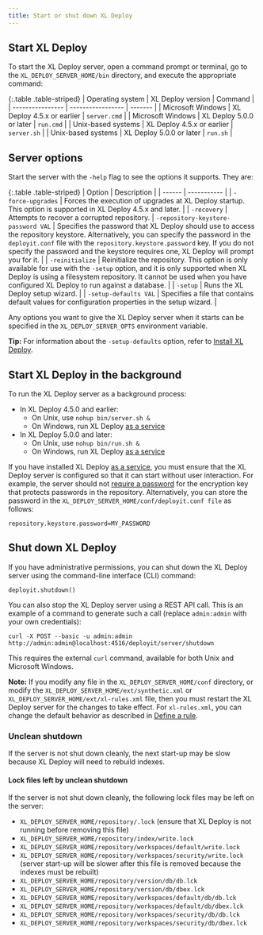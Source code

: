 ```yaml
---
title: Start or shut down XL Deploy
---
```


## Start XL Deploy

To start the XL Deploy server, open a command prompt or terminal, go to the `XL_DEPLOY_SERVER_HOME/bin` directory, and execute the appropriate command:

{:.table .table-striped}
| Operating system | XL Deploy version | Command |
| ---------------- | ----------------- | ------- |
| Microsoft Windows | XL Deploy 4.5.x or earlier | `server.cmd` |
| Microsoft Windows | XL Deploy 5.0.0 or later | `run.cmd` |
| Unix-based systems | XL Deploy 4.5.x or earlier | `server.sh` |
| Unix-based systems | XL Deploy 5.0.0 or later | `run.sh` |

## Server options

Start the server with the `-help` flag to see the options it supports. They are:

{:.table .table-striped}
| Option | Description |
| ------ | ----------- |
| `-force-upgrades` | Forces the execution of upgrades at XL Deploy startup. This option is supported in XL Deploy 4.5.x and later. |
| `-recovery` | Attempts to recover a corrupted repository.
| `-repository-keystore-password VAL` | Specifies the password that XL Deploy should use to access the repository keystore. Alternatively, you can specify the password in the `deployit.conf` file with the `repository.keystore.password` key. If you do not specify the password and the keystore requires one, XL Deploy will prompt you for it. |
| `-reinitialize` | Reinitialize the repository. This option is only available for use with the `-setup` option, and it is only supported when XL Deploy is using a filesystem repository. It cannot be used when you have configured XL Deploy to run against a database. |
| `-setup` | Runs the XL Deploy setup wizard. |
| `-setup-defaults VAL` | Specifies a file that contains default values for configuration properties in the setup wizard. |

Any options you want to give the XL Deploy server when it starts can be specified in the `XL_DEPLOY_SERVER_OPTS` environment variable.

**Tip:** For information about the `-setup-defaults` option, refer to [Install XL Deploy](/xl-deploy/how-to/install-xl-deploy.html#automatically-install-xl-deploy-with-default-values).

## Start XL Deploy in the background

To run the XL Deploy server as a background process:

* In XL Deploy 4.5.0 and earlier:
    * On Unix, use `nohup bin/server.sh &`
    * On Windows, run XL Deploy [as a service](/xl-deploy/how-to/install-xl-deploy-as-a-service.html)
* In XL Deploy 5.0.0 and later:
    * On Unix, use `nohup bin/run.sh &`
    * On Windows, run XL Deploy [as a service](/xl-deploy/how-to/install-xl-deploy-as-a-service.html)

If you have installed XL Deploy [as a service](/xl-deploy/how-to/install-xl-deploy-as-a-service.html), you must ensure that the XL Deploy server is configured so that it can start without user interaction. For example, the server should not [require a password](/xl-deploy/how-to/install-xl-deploy.html#step-10-provide-a-password-for-the-encryption-key) for the encryption key that protects passwords in the repository. Alternatively, you can store the password in the `XL_DEPLOY_SERVER_HOME/conf/deployit.conf file` as follows:

    repository.keystore.password=MY_PASSWORD

## Shut down XL Deploy

If you have administrative permissions, you can shut down the XL Deploy server using the command-line interface (CLI) command:

    deployit.shutdown()

You can also stop the XL Deploy server using a REST API call. This is an example of a command to generate such a call (replace `admin:admin` with your own credentials):

    curl -X POST --basic -u admin:admin http://admin:admin@localhost:4516/deployit/server/shutdown

This requires the external `curl` command, available for both Unix and Microsoft Windows.

**Note:** If you modify any file in the `XL_DEPLOY_SERVER_HOME/conf` directory, or modify the `XL_DEPLOY_SERVER_HOME/ext/synthetic.xml` or `XL_DEPLOY_SERVER_HOME/ext/xl-rules.xml` file, then you must restart the XL Deploy server for the changes to take effect. For `xl-rules.xml`, you can change the default behavior as described in [Define a rule](/xl-deploy/how-to/how-to-define-rules.html#scanning-for-rules).

### Unclean shutdown

If the server is not shut down cleanly, the next start-up may be slow because XL Deploy will need to rebuild indexes.

#### Lock files left by unclean shutdown

If the server is not shut down cleanly, the following lock files may be left on the server:

* `XL_DEPLOY_SERVER_HOME/repository/.lock` (ensure that XL Deploy is not running before removing this file)
* `XL_DEPLOY_SERVER_HOME/repository/index/write.lock`
* `XL_DEPLOY_SERVER_HOME/repository/workspaces/default/write.lock`
* `XL_DEPLOY_SERVER_HOME/repository/workspaces/security/write.lock` (server start-up will be slower after this file is removed because the indexes must be rebuilt)
* `XL_DEPLOY_SERVER_HOME/repository/version/db/db.lck`
* `XL_DEPLOY_SERVER_HOME/repository/version/db/dbex.lck`
* `XL_DEPLOY_SERVER_HOME/repository/workspaces/default/db/db.lck`
* `XL_DEPLOY_SERVER_HOME/repository/workspaces/default/db/dbex.lck`
* `XL_DEPLOY_SERVER_HOME/repository/workspaces/security/db/db.lck`
* `XL_DEPLOY_SERVER_HOME/repository/workspaces/security/db/dbex.lck`
